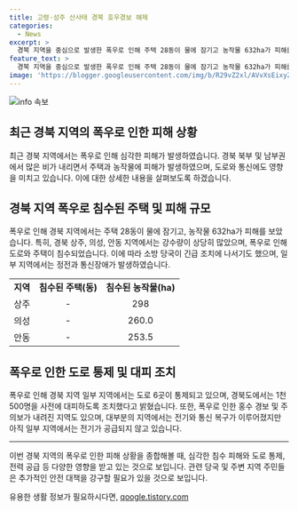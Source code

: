 ```yaml
---
title: 고령·성주 산사태 경북 호우경보 해제
categories:
  - News
excerpt: >
  경북 지역을 중심으로 발생한 폭우로 인해 주택 28동이 물에 잠기고 농작물 632ha가 피해를 입었습니다. 경북 북부권 뿐만 아니라 남부권에도 폭우로 인한 피해가 속출했으며, 지역마다 다수의 홍수 및 경보가 발령되었습니다. 폭우로 인해 정전과 통신장애가 발생했고, 일부 지역은 아직 전기 공급이 되지 않는 상황입니다. 경북도는 폭우에 대비해 1천500명을 사전에 대피하도록 조치했습니다. (출처: 연합뉴스)
feature_text: >
  경북 지역을 중심으로 발생한 폭우로 인해 주택 28동이 물에 잠기고 농작물 632ha가 피해를 입었습니다. 경북 북부권 뿐만 아니라 남부권에도 폭우로 인한 피해가 속출했으며, 지역마다 다수의 홍수 및 경보가 발령되었습니다. 폭우로 인해 정전과 통신장애가 발생했고, 일부 지역은 아직 전기 공급이 되지 않는 상황입니다. 경북도는 폭우에 대비해 1천500명을 사전에 대피하도록 조치했습니다. (출처: 연합뉴스)
image: 'https://blogger.googleusercontent.com/img/b/R29vZ2xl/AVvXsEixyZcFfHzMRdzZMjFBmAUKJYCLCGyLL1o632UiGVXcaFdKo_bkvkuCioo0uUKlGfBVcT3P84aROyZIXSBEx3Aw5nCQ3pTgDom1WDC4m8eifvWiAmWEEVb4x6G_l8C0QH225ldMjyaFvpxGEBGNO37VmDTDMHGhJPq73UglMfDca1-0aw/s1600/blogspot.png'
---
```


<p><img src="https://blogger.googleusercontent.com/img/b/R29vZ2xl/AVvXsEixyZcFfHzMRdzZMjFBmAUKJYCLCGyLL1o632UiGVXcaFdKo_bkvkuCioo0uUKlGfBVcT3P84aROyZIXSBEx3Aw5nCQ3pTgDom1WDC4m8eifvWiAmWEEVb4x6G_l8C0QH225ldMjyaFvpxGEBGNO37VmDTDMHGhJPq73UglMfDca1-0aw/s1600/blogspot.png" alt="info 속보" /></p>

<h2 data-ke-size="size26">최근 경북 지역의 폭우로 인한 피해 상황</h2>

<p data-ke-size="size16">최근 경북 지역에서는 폭우로 인해 심각한 피해가 발생하였습니다. 경북 북부 및 남부권에서 많은 비가 내리면서 주택과 농작물에 피해가 발생하였으며, 도로와 통신에도 영향을 미치고 있습니다. 이에 대한 상세한 내용을 살펴보도록 하겠습니다.</p>

<h2 data-ke-size="size24">경북 지역 폭우로 침수된 주택 및 피해 규모</h2>

<p data-ke-size="size16">폭우로 인해 경북 지역에서는 주택 28동이 물에 잠기고, 농작물 632ha가 피해를 보았습니다. 특히, 경북 상주, 의성, 안동 지역에서는 강수량이 상당히 많았으며, 폭우로 인해 도로와 주택이 침수되었습니다. 이에 따라 소방 당국이 긴급 조치에 나서기도 했으며, 일부 지역에서는 정전과 통신장애가 발생하였습니다.</p>

<table>
  <tr>
    <td style="text-align: center; height: 17px;"><b>지역</b></td>
    <td style="text-align: center; height: 17px;"><b>침수된 주택(동)</b></td>
    <td style="text-align: center; height: 17px;"><b>침수된 농작물(ha)</b></td>
  </tr>
  <tr>
    <td style="text-align: center; height: 17px;">상주</td>
    <td style="text-align: center; height: 17px;">-</td>
    <td style="text-align: center; height: 17px;">298</td>
  </tr>
  <tr>
    <td style="text-align: center; height: 17px;">의성</td>
    <td style="text-align: center; height: 17px;">-</td>
    <td style="text-align: center; height: 17px;">260.0</td>
  </tr>
  <tr>
    <td style="text-align: center; height: 17px;">안동</td>
    <td style="text-align: center; height: 17px;">-</td>
    <td style="text-align: center; height: 17px;">253.5</td>
  </tr>
</table>

<h2 data-ke-size="size24">폭우로 인한 도로 통제 및 대피 조치</h2>

<p data-ke-size="size16">폭우로 인해 경북 지역 일부 지역에서는 도로 6곳이 통제되고 있으며, 경북도에서는 1천500명을 사전에 대피하도록 조치했다고 밝혔습니다. 또한, 폭우로 인한 홍수 경보 및 주의보가 내려진 지역도 있으며, 대부분의 지역에서는 전기와 통신 복구가 이루어졌지만 아직 일부 지역에서는 전기가 공급되지 않고 있습니다.</p>

<hr>

<p data-ke-size="size16">이번 경북 지역의 폭우로 인한 피해 상황을 종합해볼 때, 심각한 침수 피해와 도로 통제, 전력 공급 등 다양한 영향을 받고 있는 것으로 보입니다. 관련 당국 및 주변 지역 주민들은 추가적인 안전 대책을 강구할 필요가 있을 것으로 보입니다.</p>
유용한 생활 정보가 필요하시다면, <a href="https://qoogle.tistory.com" rel="dofollow">qoogle.tistory.com</a>


